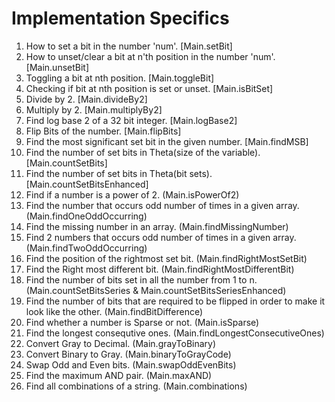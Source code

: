 # Implementation Specifics
1. How to set a bit in the number 'num'. [Main.setBit]
2. How to unset/clear a bit at n'th position in the number 'num'. [Main.unsetBit]
3. Toggling a bit at nth position. [Main.toggleBit]
4. Checking if bit at nth position is set or unset. [Main.isBitSet]
5. Divide by 2. [Main.divideBy2]
6. Multiply by 2. [Main.multiplyBy2]
7. Find log base 2 of a 32 bit integer. [Main.logBase2]
8. Flip Bits of the number. [Main.flipBits]
9. Find the most significant set bit in the given number. [Main.findMSB]
10. Find the number of set bits in Theta(size of the variable). [Main.countSetBits]
11. Find the number of set bits in Theta(bit sets). [Main.countSetBitsEnhanced]
13. Find if a number is a power of 2. (Main.isPowerOf2)
14. Find the number that occurs odd number of times in a given array. (Main.findOneOddOccurring)
15. Find the missing number in an array. (Main.findMissingNumber)
16. Find 2 numbers that occurs odd number of times in a given array. (Main.findTwoOddOccurring)
17. Find the position of the rightmost set bit. (Main.findRightMostSetBit)
18. Find the Right most different bit. (Main.findRightMostDifferentBit)
19. Find the number of bits set in all the number from 1 to n. (Main.countSetBitsSeries & Main.countSetBitsSeriesEnhanced)
20. Find the number of bits that are required to be flipped in order to make it look like the other. (Main.findBitDifference)
21. Find whether a number is Sparse or not. (Main.isSparse)
22. Find the longest consequtive ones. (Main.findLongestConsecutiveOnes)
23. Convert Gray to Decimal. (Main.grayToBinary)
24. Convert Binary to Gray. (Main.binaryToGrayCode)
25. Swap Odd and Even bits. (Main.swapOddEvenBits)
26. Find the maximum AND pair. (Main.maxAND)
27. Find all combinations of a string. (Main.combinations)